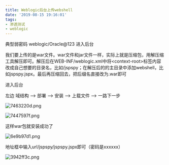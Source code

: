 ```yaml
---
title: Weblogic后台上传webshell
date: '2019-08-15 19:16:01'
tags:
- 渗透测试
- weblogic
---
```


典型弱密码 weblogic/Oracle@123 进入后台

<!--more-->

我们要上传的是war文件。war文件和jar文件一样，实际上就是压缩包，用解压缩工具解压即可。解压后在WEB-INF/weblogic.xml中将\<context-root>标签内容改成自己想要的目录名，比如/jspspy；在解压后的的主目录中添加webshell，比如jspspy.jspx。最后再压缩回去，把后缀名直接改为.war即可

进入后台

左边 域结构 --> 部署 --> 安装 --> 上载文件 --> 一路下一步

![7463220d.png](7463220d.png)

![7447597f.png](7447597f.png)

这样war包就安装成功了

![6e9b97d1.png](6e9b97d1.png)

地址框中输入url/jspspy/jspspy.jspx即可（密码是xxxxxx）

![3942ff3c.png](3942ff3c.png)